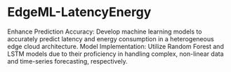 # EdgeML-LatencyEnergy
Enhance Prediction Accuracy: Develop machine learning models to accurately predict latency and energy consumption in a heterogeneous edge cloud architecture. Model Implementation: Utilize Random Forest and LSTM models due to their proficiency in handling complex, non-linear data and time-series forecasting, respectively. 
